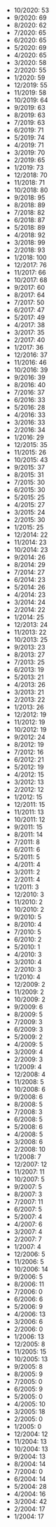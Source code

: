 *  10/2020: 53
*  9/2020: 69
*  8/2020: 62
*  7/2020: 65
*  6/2020: 65
*  5/2020: 69
*  4/2020: 65
*  3/2020: 58
*  2/2020: 55
*  1/2020: 59
*  12/2019: 55
*  11/2019: 58
*  10/2019: 64
*  9/2019: 63
*  8/2019: 63
*  7/2019: 63
*  6/2019: 71
*  5/2019: 74
*  4/2019: 71
*  3/2019: 70
*  2/2019: 65
*  1/2019: 73
*  12/2018: 70
*  11/2018: 71
*  10/2018: 80
*  9/2018: 95
*  8/2018: 89
*  7/2018: 82
*  6/2018: 87
*  5/2018: 89
*  4/2018: 92
*  3/2018: 99
*  2/2018: 93
*  1/2018: 100
*  12/2017: 76
*  11/2017: 66
*  10/2017: 68
*  9/2017: 60
*  8/2017: 64
*  7/2017: 50
*  6/2017: 47
*  5/2017: 49
*  4/2017: 38
*  3/2017: 35
*  2/2017: 40
*  1/2017: 36
*  12/2016: 37
*  11/2016: 46
*  10/2016: 39
*  9/2016: 39
*  8/2016: 40
*  7/2016: 37
*  6/2016: 33
*  5/2016: 28
*  4/2016: 33
*  3/2016: 33
*  2/2016: 34
*  1/2016: 29
*  12/2015: 35
*  11/2015: 26
*  10/2015: 43
*  9/2015: 37
*  8/2015: 31
*  7/2015: 30
*  6/2015: 30
*  5/2015: 25
*  4/2015: 27
*  3/2015: 24
*  2/2015: 30
*  1/2015: 25
*  12/2014: 22
*  11/2014: 23
*  10/2014: 23
*  9/2014: 26
*  8/2014: 29
*  7/2014: 27
*  6/2014: 23
*  5/2014: 26
*  4/2014: 23
*  3/2014: 24
*  2/2014: 22
*  1/2014: 25
*  12/2013: 24
*  11/2013: 22
*  10/2013: 25
*  9/2013: 23
*  8/2013: 27
*  7/2013: 25
*  6/2013: 19
*  5/2013: 21
*  4/2013: 26
*  3/2013: 21
*  2/2013: 22
*  1/2013: 26
*  12/2012: 19
*  11/2012: 19
*  10/2012: 19
*  9/2012: 24
*  8/2012: 19
*  7/2012: 16
*  6/2012: 21
*  5/2012: 19
*  4/2012: 15
*  3/2012: 13
*  2/2012: 12
*  1/2012: 15
*  12/2011: 15
*  11/2011: 13
*  10/2011: 12
*  9/2011: 15
*  8/2011: 14
*  7/2011: 8
*  6/2011: 6
*  5/2011: 5
*  4/2011: 4
*  3/2011: 2
*  2/2011: 4
*  1/2011: 3
*  12/2010: 3
*  11/2010: 2
*  10/2010: 2
*  9/2010: 5
*  8/2010: 4
*  7/2010: 5
*  6/2010: 2
*  5/2010: 1
*  4/2010: 3
*  3/2010: 4
*  2/2010: 3
*  1/2010: 4
*  12/2009: 2
*  11/2009: 2
*  10/2009: 2
*  9/2009: 6
*  8/2009: 5
*  7/2009: 3
*  6/2009: 3
*  5/2009: 2
*  4/2009: 5
*  3/2009: 4
*  2/2009: 3
*  1/2009: 4
*  12/2008: 4
*  11/2008: 5
*  10/2008: 6
*  9/2008: 6
*  8/2008: 5
*  7/2008: 3
*  6/2008: 5
*  5/2008: 6
*  4/2008: 5
*  3/2008: 6
*  2/2008: 10
*  1/2008: 7
*  12/2007: 12
*  11/2007: 11
*  10/2007: 5
*  9/2007: 5
*  8/2007: 3
*  7/2007: 11
*  6/2007: 5
*  5/2007: 4
*  4/2007: 6
*  3/2007: 4
*  2/2007: 7
*  1/2007: 4
*  12/2006: 5
*  11/2006: 5
*  10/2006: 14
*  9/2006: 5
*  8/2006: 11
*  7/2006: 0
*  6/2006: 6
*  5/2006: 9
*  4/2006: 13
*  3/2006: 6
*  2/2006: 0
*  1/2006: 13
*  12/2005: 8
*  11/2005: 15
*  10/2005: 13
*  9/2005: 8
*  8/2005: 9
*  7/2005: 0
*  6/2005: 9
*  5/2005: 0
*  4/2005: 10
*  3/2005: 18
*  2/2005: 0
*  1/2005: 0
*  12/2004: 12
*  11/2004: 13
*  10/2004: 13
*  9/2004: 13
*  8/2004: 14
*  7/2004: 0
*  6/2004: 14
*  5/2004: 28
*  4/2004: 16
*  3/2004: 42
*  2/2004: 17
*  1/2004: 17